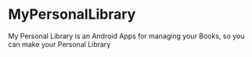 # MyPersonalLibrary
My Personal Library is an Android Apps for managing your Books, so you can make your Personal Library

